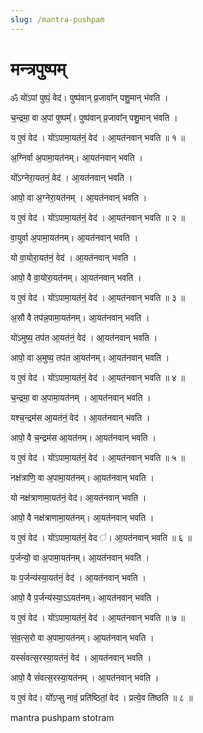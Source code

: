 ```yaml
---
slug: /mantra-pushpam
---
```


# मन्त्रपुष्पम्

ॐ यो॑ऽपां पुष्पं॒ वेद॑। पुष्प॑वान् प्र॒जावा᳚न् पशु॒मान् भ॑वति ।

च॒न्द्रमा॒ वा अ॒पां पुष्पम्᳚। पुष्प॑वान् प्र॒जावा᳚न् पशु॒मान् भ॑वति ।

य ए॒वं वेद॑ । यो॑ऽपामा॒यत॑नं॒ वेद॑ । आ॒यत॑नवान् भवति ॥ १ ॥

अ॒ग्निर्वा अ॒पामा॒यत॑नम्। आ॒यत॑नवान् भवति ।

यो᳚ऽग्नेरा॒यतनं॒ वेद॑ । आ॒यत॑नवान् भवति ।

आपो॒ वा अ॒ग्नेरा॒यत॑नम् । आ॒यत॑नवान् भवति ।

य ए॒वं वेद॑ । यो॑ऽपामा॒यत॑नं॒ वेद॑ । आ॒यत॑नवान् भवति ॥ २ ॥

वा॒युर्वा अ॒पामा॒यत॑नम्। आ॒यत॑नवान् भवति ।

यो वा॒योरा॒यत॑नं॒ वेद॑ । आ॒यत॑नवान् भवति ।

आपो॒ वै वा॒योरा॒यत॑नम्। आ॒यत॑नवान् भवति ।

य ए॒वं वेद॑ । यो॑ऽपामा॒यत॑नं॒ वेद॑ । आ॒यत॑नवान् भवति ॥ ३ ॥

अ॒सौ वै तप॑न्न॒पामा॒यत॑नम्। आ॒यत॑नवान् भवति ।

यो॑ऽमुष्य॒ तप॑त आ॒यत॑नं॒ वेद॑ । आ॒यत॑नवान् भवति ।

आपो॒ वा अ॒मुष्य॒ तप॑त आ॒यत॑नम्। आ॒यत॑नवान् भवति ।

य ए॒वं वेद॑ । यो॑ऽपामा॒यत॑नं॒ वेद॑ । आ॒यत॑नवान् भवति ॥ ४ ॥

च॒न्द्रमा॒ वा अ॒पामा॒यत॑नम् । आ॒यत॑नवान् भवति ।

यश्च॒न्द्रम॑स आ॒यत॑नं॒ वेद॑ । आ॒यत॑नवान् भवति ।

आपो॒ वै च॒न्द्रम॑स आ॒यत॑नम्। आ॒यत॑नवान् भवति ।

य ए॒वं वेद॑ । यो॑ऽपामा॒यत॑नं॒ वेद॑ । आ॒यत॑नवान् भवति ॥ ५ ॥

नक्ष॑त्राणि॒ वा अ॒पामा॒यत॑नम्। आ॒यत॑नवान् भवति ।

यो नक्ष॑त्राणामा॒यत॑नं॒ वेद॑। आ॒यत॑नवान् भवति ।

आपो॒ वै नक्ष॑त्राणामा॒यत॑नम्। आ॒यत॑नवान् भवति ।

य ए॒वं वेद॑ । यो॑ऽपामा॒यत॑नं॒ वेद ॑। आ॒यत॑नवान् भवति ॥ ६ ॥

प॒र्जन्यो॒ वा अ॒पामा॒यत॑नम्। आ॒यत॑नवान् भवति ।

यः प॒र्जन्य॑स्या॒यत॑नं॒ वेद॑ । आ॒यत॑नवान् भवति ।

आपो॒ वै प॒र्जन्य॑स्या॒ऽऽयत॑नम्। आ॒यत॑नवान् भवति ।

य ए॒वं वेद॑ । यो॑ऽपामा॒यत॑नं॒ वेद॑ । आ॒यत॑नवान् भवति ॥ ७ ॥

सं॒व॒त्स॒रो वा अ॒पामा॒यत॑नम्। आ॒यत॑नवान् भवति ।

यस्सं॑वत्स॒रस्या॒यत॑नं॒ वेद॑ । आ॒यत॑नवान् भवति ।

आपो॒ वै सं॑वत्स॒रस्या॒यत॑नम् । आ॒यत॑नवान् भवति ।

य ए॒वं वेद॑। यो᳚ऽप्सु नावं॒ प्रति॑ष्ठितां॒ वेद॑ । प्रत्ये॒व ति॑ष्ठति ॥ ८ ॥

<span class='index-text'> mantra pushpam  stotram </span>